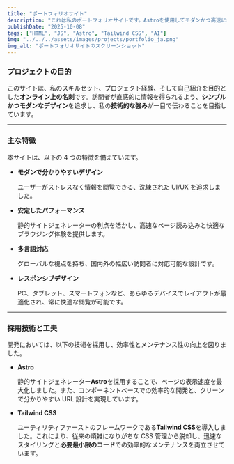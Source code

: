 ```yaml
---
title: "ポートフォリオサイト"
description: "これは私のポートフォリオサイトです。Astroを使用してモダンかつ高速に構築しました。"
publishDate: "2025-10-08"
tags: ["HTML", "JS", "Astro", "Tailwind CSS", "AI"]
img: "../../../assets/images/projects/portfolio_ja.png"
img_alt: "ポートフォリオサイトのスクリーンショット"
---
```


### **プロジェクトの目的**

このサイトは、私のスキルセット、プロジェクト経験、そして自己紹介を目的とした**オンライン上の名刺**です。訪問者が直感的に情報を得られるよう、**シンプルかつモダンなデザイン**を追求し、私の**技術的な強み**が一目で伝わることを目指しています。

---

### **主な特徴**

本サイトは、以下の 4 つの特徴を備えています。

- **モダンで分かりやすいデザイン**

  ユーザーがストレスなく情報を閲覧できる、洗練された UI/UX を追求しました。

- **安定したパフォーマンス**

  静的サイトジェネレーターの利点を活かし、高速なページ読み込みと快適なブラウジング体験を提供します。

- **多言語対応**

  グローバルな視点を持ち、国内外の幅広い訪問者に対応可能な設計です。

- **レスポンシブデザイン**

  PC、タブレット、スマートフォンなど、あらゆるデバイスでレイアウトが最適化され、常に快適な閲覧が可能です。

---

### **採用技術と工夫**

開発においては、以下の技術を採用し、効率性とメンテナンス性の向上を図りました。

- **Astro**

  静的サイトジェネレーター**Astro**を採用することで、ページの表示速度を最大化しました。また、コンポーネントベースでの効率的な開発と、クリーンで分かりやすい URL 設計を実現しています。

- **Tailwind CSS**

  ユーティリティファーストのフレームワークである**Tailwind CSS**を導入しました。これにより、従来の煩雑になりがちな CSS 管理から脱却し、迅速なスタイリングと**必要最小限のコード**での効率的なメンテナンスを両立させています。
